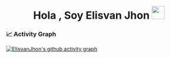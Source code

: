 <h1 align="center"><b>Hola , Soy Elisvan Jhon </b><img src="https://media.giphy.com/media/hvRJCLFzcasrR4ia7z/giphy.gif" width="35"></h1>


 ### 📈 Activity Graph

 [![ElisvanJhon's github activity graph](https://github-readme-activity-graph.vercel.app/graph?username=ElisvanJhon&theme=vue)](https://github.com/ElisvanJhon/github-readme-activity-graph)
